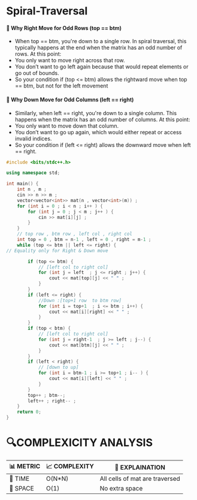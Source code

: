 # Spiral-Traversal
#### 🧭 Why Right Move for Odd Rows (top == btm)
- When top == btm, you're down to a single row. In spiral traversal, this typically happens at the end when the matrix has an odd number of rows. At this point:
- You only want to move right across that row.
- You don’t want to go left again because that would repeat elements or go out of bounds. 
- So your condition if (top <= btm) allows the rightward move when top == btm, but not for the left movement 

#### 📐 Why Down Move for Odd Columns (left == right)
- Similarly, when left == right, you're down to a single column. This happens when the matrix has an odd number of columns. At this point:
- You only want to move down that column.
- You don’t want to go up again, which would either repeat or access invalid indices.
- So your condition if (left <= right) allows the downward move when left == right.

```cpp
#include <bits/stdc++.h>

using namespace std;

int main() {
    int n , m ;
    cin >> n >> m ;
    vector<vector<int>> mat(n , vector<int>(m)) ;
    for (int i = 0 ; i < n ; i++ ) {
        for (int j = 0 ; j < m ; j++ ) {
            cin >> mat[i][j] ;
        }
    }
    // top row , btm row , left col , right col
    int top = 0 , btm = n-1 , left = 0 , right = m-1 ;
    while (top <= btm || left <= right) {
// Equality only for Right & Down move 

        if (top <= btm) { 
            // [left col to right col]
            for (int j = left  ; j <= right ; j++) {
                cout << mat[top][j] << " " ;
            }
        }
        if (left <= right) {
            //Down :[top+1 row  to btm row] 
            for (int i = top+1  ; i <= btm ; i++) {
                cout << mat[i][right] << " " ;
            }
        }
        if (top < btm) { 
            // [left col to right col]
            for (int j = right-1  ; j >= left ; j--) {
                cout << mat[btm][j] << " " ;
            }
        }
        if (left < right) { 
            // [down to up]
            for (int i = btm-1 ; i >= top+1 ; i-- ) {
                cout << mat[i][left] << " " ;
            }
        }
        top++ ; btm--;
        left++ ; right-- ;
    }
    return 0;
}
```


# 🔍COMPLEXICITY ANALYSIS

| 📊 METRIC  | 📈 COMPLEXITY	  |  🧩 EXPLAINATION |
|-----------|-------------|------------|
| 🧭 TIME  |    O(N*N)   | All cells of mat are traversed |
| 🧠 SPACE |    O(1)        |        No extra space    |
